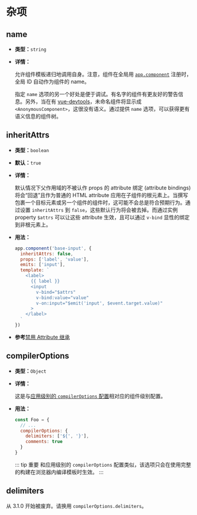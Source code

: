 # 杂项

## name

- **类型：**`string`

- **详情：**

  允许组件模板递归地调用自身。注意，组件在全局用 [`app.component`](/api/application-api.html#component) 注册时，全局 ID 自动作为组件的 name。

  指定 `name` 选项的另一个好处是便于调试。有名字的组件有更友好的警告信息。另外，当在有 [vue-devtools](https://github.com/vuejs/vue-devtools)，未命名组件将显示成 `<AnonymousComponent>`，这很没有语义。通过提供 `name` 选项，可以获得更有语义信息的组件树。

## inheritAttrs

- **类型：**`boolean`

- **默认：**`true`

- **详情：**

  默认情况下父作用域的不被认作 props 的 attribute 绑定 (attribute bindings) 将会“回退”且作为普通的 HTML attribute 应用在子组件的根元素上。当撰写包裹一个目标元素或另一个组件的组件时，这可能不会总是符合预期行为。通过设置 `inheritAttrs` 到 `false`，这些默认行为将会被去掉。而通过实例 property `$attrs` 可以让这些 attribute 生效，且可以通过 `v-bind` 显性的绑定到非根元素上。

- **用法：**

  ```js
  app.component('base-input', {
    inheritAttrs: false,
    props: ['label', 'value'],
    emits: ['input'],
    template: `
      <label>
        {{ label }}
        <input
          v-bind="$attrs"
          v-bind:value="value"
          v-on:input="$emit('input', $event.target.value)"
        >
      </label>
    `
  })
  ```

-  **参考**[禁用 Attribute 继承](../guide/component-attrs.html#禁用-attribute-继承)

## compilerOptions <Badge text="3.1+" />

- **类型：**`Object`

- **详情：**

  这是与[应用级别的 `compilerOptions` 配置](/api/application-config.html#compileroptions)相对应的组件级别配置。

- **用法：**

  ```js
  const Foo = {
    // ...
    compilerOptions: {
      delimiters: ['${', '}'],
      comments: true
    }
  }
  ```

  ::: tip 重要
  和应用级别的 `compilerOptions` 配置类似，该选项只会在使用完整的构建在浏览器内编译模板时生效。
  :::

## delimiters <Badge text="deprecated" type="warning" />

从 3.1.0 开始被废弃。请换用 `compilerOptions.delimiters`。
